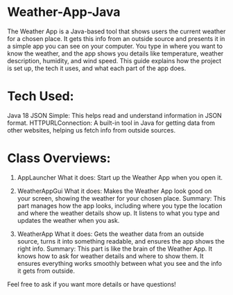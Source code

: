 # Weather-App-Java
The Weather App is a Java-based tool that shows users the current weather for a chosen place. It gets this info from an outside source and presents it in a simple app you can see on your computer. You type in where you want to know the weather, and the app shows you details like temperature, weather description, humidity, and wind speed. This guide explains how the project is set up, the tech it uses, and what each part of the app does.

# Tech Used:
Java 18
JSON Simple: This helps read and understand information in JSON format.
HTTPURLConnection: A built-in tool in Java for getting data from other websites, helping us fetch info from outside sources.

# Class Overviews:
1. AppLauncher
What it does: Start up the Weather App when you open it.

2. WeatherAppGui
What it does: Makes the Weather App look good on your screen, showing the weather for your chosen place.
Summary: This part manages how the app looks, including where you type the location and where the weather details show up. It listens to what you type and updates the weather when you ask.

3. WeatherApp
What it does: Gets the weather data from an outside source, turns it into something readable, and ensures the app shows the right info.
Summary: This part is like the brain of the Weather App. It knows how to ask for weather details and where to show them. It ensures everything works smoothly between what you see and the info it gets from outside.

Feel free to ask if you want more details or have questions!
